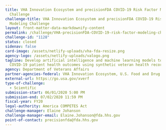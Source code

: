 ```yaml
---
title: VHA Innovation Ecosystem and precisionFDA COVID-19 Risk Factor Modeling
  Challenge
challenge-title: VHA Innovation Ecosystem and precisionFDA COVID-19 Risk Factor
  Modeling Challenge
layout: front-matter-data-markdownify-content
permalink: /challenge/VHA-precisionFDA-COVID-19-risk-factor-modeling-challenge/
challenge-id: "1128"
status: closed
sidenav: false
card-image: /assets/netlify-uploads/vha-fda-resize.png
agency-logo: /assets/netlify-uploads/valogo.png
tagline: Develop artificial intelligence and machine learning models to predict
  COVID-19 patient health outcomes using synthetic veteran health records.
agency: Department of Veterans Affairs
partner-agencies-federal: VHA Innovation Ecosystem, U.S. Food and Drug Administration
external-url: https://go.usa.gov/xverf
type-of-challenge:
  - Scientific
submission-start: 06/01/2020 5:00 PM
submission-end: 07/02/2020 11:59 PM
fiscal-year: FY20
legal-authority: America COMPETES Act
challenge-manager: Elaine Johanson
challenge-manager-email: Elaine.Johanson@fda.hhs.gov
point-of-contact: precisionfda@fda.hhs.gov
---
```

